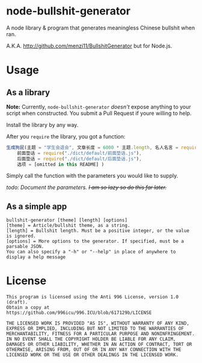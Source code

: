 # node-bullshit-generator

A node library & program that generates meaningless Chinese bullshit when ran.

A.K.A. http://github.com/menzi11/BullshitGenerator but for Node.js.

# Usage
## As a library

**Note:** Currently, `node-bullshit-generator` *doesn't* expose anything to your script when constructed. You submit a Pull Request if youre willing to help.

Install the library by any way.

After you `require` the library, you got a function:
```javascript
生成狗屁(主题 = "学生会退会", 文章长度 = 6000 * 主题.length, 名人名言 = require("./dict/default/名人名言.js"), 废话 = require("./dict/default/废话.js")(主题),
	前面垫话 = require("./dict/default/前面垫话.js"),
	后面垫话 = require("./dict/default/后面垫话.js"),
	选项 = [omitted in this README] )
```
Simply call the function with the parameters you would like to supply.

*todo: Document the parameters. <s>I am so lazy so do this far later.</s>*
## As a simple app

```
bullshit-generator [theme] [length] [options]
[theme] = Article/bullshit theme, as a string.
[length] = Bullshit length. Must be a positive integer, or the value is ignored.
[options] = More options to the generator. If specified, must be a parsable JSON.
You can also specify a "-h" or "--help" in place of anywhere to display a help message
```

# License

```
This program is licensed using the Anti 996 License, version 1.0 (draft).
Obtain a copy at https://github.com/996icu/996.ICU/blob/617129b/LICENSE

THE LICENSED WORK IS PROVIDED "AS IS", WITHOUT WARRANTY OF ANY KIND,
EXPRESS OR IMPLIED, INCLUDING BUT NOT LIMITED TO THE WARRANTIES OF
MERCHANTABILITY, FITNESS FOR A PARTICULAR PURPOSE AND NONINFRINGEMENT.
IN NO EVENT SHALL THE COPYRIGHT HOLDER BE LIABLE FOR ANY CLAIM,
DAMAGES OR OTHER LIABILITY, WHETHER IN AN ACTION OF CONTRACT, TORT OR
OTHERWISE, ARISING FROM, OUT OF OR IN ANY WAY CONNECTION WITH THE
LICENSED WORK OR THE USE OR OTHER DEALINGS IN THE LICENSED WORK.
```
